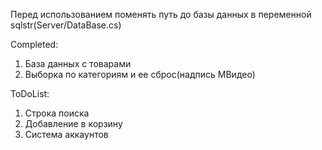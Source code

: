 Перед использованием поменять путь до базы данных в переменной sqlstr(Server/DataBase.cs) 

Completed:
1. База данных с товарами
2. Выборка по категориям и ее сброс(надпись МВидео)

ToDoList:
1. Строка поиска
2. Добавление в корзину
3. Система аккаунтов
